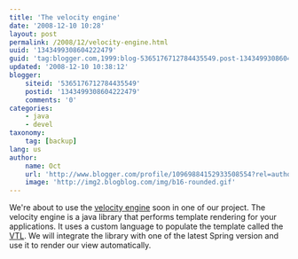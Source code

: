 ```yaml
---
title: 'The velocity engine'
date: '2008-12-10 10:28'
layout: post
permalink: /2008/12/velocity-engine.html
uuid: '1343499308604222479'
guid: 'tag:blogger.com,1999:blog-5365176712784435549.post-1343499308604222479'
updated: '2008-12-10 10:38:12'
blogger:
    siteid: '5365176712784435549'
    postid: '1343499308604222479'
    comments: '0'
categories:
    - java
    - devel
taxonomy:
    tag: [backup]
lang: us
author:
    name: Oct
    url: 'http://www.blogger.com/profile/10969884152933508554?rel=author'
    image: 'http://img2.blogblog.com/img/b16-rounded.gif'
---
```


We're about to use the <a href="http://velocity.apache.org/engine/devel/index.html">velocity engine</a> soon in one of our project. The velocity engine is a java library that performs template rendering for your applications. It uses a custom language to populate the template called the <a href="http://velocity.apache.org/engine/devel/vtl-reference-guide.html">VTL</a>. We will integrate the library with one of the latest Spring version and use it to render our view automatically.
